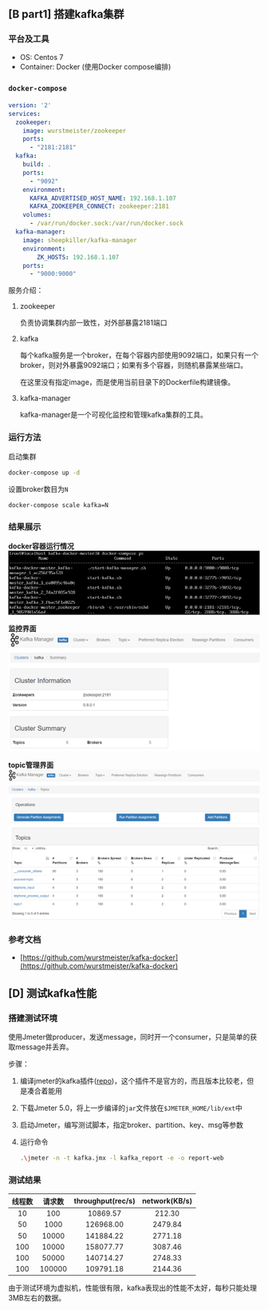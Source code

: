 ## [B part1] 搭建kafka集群

### 平台及工具

- OS: Centos 7
- Container: Docker (使用Docker compose编排)

### `docker-compose`

```yml
version: '2'
services:
  zookeeper:
    image: wurstmeister/zookeeper
    ports:
      - "2181:2181"
  kafka:
    build: .
    ports:
      - "9092"
    environment:
      KAFKA_ADVERTISED_HOST_NAME: 192.168.1.107
      KAFKA_ZOOKEEPER_CONNECT: zookeeper:2181
    volumes:
      - /var/run/docker.sock:/var/run/docker.sock
  kafka-manager:  
    image: sheepkiller/kafka-manager
    environment:
        ZK_HOSTS: 192.168.1.107
    ports:
      - "9000:9000"
```

服务介绍：

1. zookeeper

    负责协调集群内部一致性，对外部暴露2181端口

2. kafka

    每个kafka服务是一个broker，在每个容器内部使用9092端口，如果只有一个broker，则对外暴露9092端口；如果有多个容器，则随机暴露某些端口。

    在这里没有指定image，而是使用当前目录下的Dockerfile构建镜像。

3. kafka-manager

    kafka-manager是一个可视化监控和管理kafka集群的工具。

### 运行方法

启动集群
```bash
docker-compose up -d
```
设置broker数目为`N`
```bash
docker-compose scale kafka=N
```

### 结果展示

**docker容器运行情况**
![docker-ps](pic/docker-ps.png)

**监控界面**
![manager](pic/manager.png)

**topic管理界面**
![topic-manager](pic/topic-manager.png)

### 参考文档

- [https://github.com/wurstmeister/kafka-docker](https://github.com/wurstmeister/kafka-docker)

## [D] 测试kafka性能

### 搭建测试环境

使用Jmeter做producer，发送message，同时开一个consumer，只是简单的获取message并丢弃。

步骤：

1. 编译jmeter的kafka插件([repo](https://github.com/BrightTag/kafkameter))，这个插件不是官方的，而且版本比较老，但是凑合着能用

2. 下载Jmeter 5.0，将上一步编译的`jar`文件放在`$JMETER_HOME/lib/ext`中

3. 启动Jmeter，编写测试脚本，指定broker、partition、key、msg等参数

4. 运行命令
    ```bash
    .\jmeter -n -t kafka.jmx -l kafka_report -e -o report-web
    ```

### 测试结果

|线程数|请求数|throughput(rec/s)|network(KB/s)|
|:---:|:---:|:---:|:---:|
|10|100|10869.57|212.30|
|50|1000|126968.00|2479.84|
|50|10000|141884.22|2771.18|
|100|10000|158077.77|3087.46|
|100|50000|140714.27|2748.33|
|100|100000|109791.18|2144.36|

由于测试环境为虚拟机，性能很有限，kafka表现出的性能不太好，每秒只能处理3MB左右的数据。
